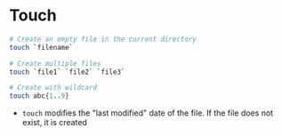 # Touch

```bash
# Create an empty file in the current directory
touch `filename`

# Create multiple files
touch `file1` `file2` `file3`

# Create with wildcard
touch abc{1..9}
```

- `touch` modifies the "last modified" date of the file. If the file does not exist, it is created
